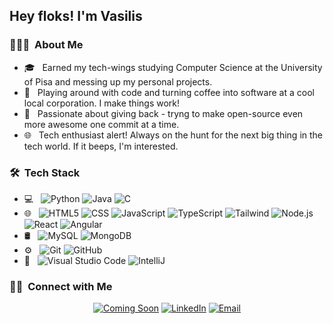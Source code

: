
<h2> Hey floks! I'm Vasilis</h2>

<h3> 👨🏻‍💻 &nbsp;About Me </h3>

- 🎓 &nbsp; Earned my tech-wings studying Computer Science at the University of Pisa and messing up my personal projects.
- 💼 &nbsp; Playing around with code and turning coffee into software at a cool local corporation. I make things work!
- 🌱 &nbsp; Passionate about giving back - tryng to make open-source even more awesome one commit at a time.
- 🌐 &nbsp; Tech enthusiast alert! Always on the hunt for the next big thing in the tech world. If it beeps, I'm interested.

<h3> 🛠 &nbsp;Tech Stack</h3>

- 💻 &nbsp;
  ![Python](https://img.shields.io/badge/-Python-333333?style=flat&logo=python)
  ![Java](https://img.shields.io/badge/-Java-333333?style=flat&logo=Java&logoColor=007396)
  ![C](https://img.shields.io/badge/-C-333333?style=flat&logo=C)
- 🌐 &nbsp;
  ![HTML5](https://img.shields.io/badge/-HTML5-333333?style=flat&logo=HTML5)
  ![CSS](https://img.shields.io/badge/-CSS-333333?style=flat&logo=CSS3&logoColor=1572B6)
  ![JavaScript](https://img.shields.io/badge/-JavaScript-333333?style=flat&logo=javascript)
  ![TypeScript](https://img.shields.io/badge/-TypeScript-333333?style=flat&logo=typescript)
  ![Tailwind](https://img.shields.io/badge/-Tailwind-333333?style=flat&logo=tailwind-css)
  ![Node.js](https://img.shields.io/badge/-Node.js-333333?style=flat&logo=node.js)
  ![React](https://img.shields.io/badge/-React-333333?style=flat&logo=react)
  ![Angular](https://img.shields.io/badge/-Angular-333333?style=flat&logo=angular)
- 🛢 &nbsp;
  ![MySQL](https://img.shields.io/badge/-MySQL-333333?style=flat&logo=mysql)
  ![MongoDB](https://img.shields.io/badge/-MongoDB-333333?style=flat&logo=mongodb)
- ⚙️ &nbsp;
  ![Git](https://img.shields.io/badge/-Git-333333?style=flat&logo=git)
  ![GitHub](https://img.shields.io/badge/-GitHub-333333?style=flat&logo=github)
- 🔧 &nbsp;
  ![Visual Studio Code](https://img.shields.io/badge/-Visual%20Studio%20Code-333333?style=flat&logo=visual-studio-code&logoColor=007ACC)
  ![IntelliJ](https://img.shields.io/badge/-IntelliJ-333333?style=flat&logo=intellij-idea)


<!--
<h3> 📊 &nbsp;Github Stats</h3>
<a href="https://github.com/vasilisTako">
  <img height="180em" src="https://github-readme-stats.vercel.app/api?username=vasilisTako&count_private=true&theme=buefy&show_icons=true" />
  <img height="180em" src="https://github-readme-stats.vercel.app/api/top-langs/?username=vasilisTako&count_private=true&theme=buefy&layout=compact" />
</a>
<br/>
-->
<h3> 🤝🏻 &nbsp;Connect with Me </h3>

<p align="center">
<a href="#"><img alt="Coming Soon" src="https://img.shields.io/badge/Website-www.websitehere.com-blue?style=flat-square&logo=google-chrome"></a>
<a href="https://www.linkedin.com/in/VasilisTako/"><img alt="LinkedIn" src="https://img.shields.io/badge/LinkedIn-Vasilis%20Tako-blue?style=flat-square&logo=linkedin"></a>
<a href="mailto:vasilis1999@hotmail.it"><img alt="Email" src="https://img.shields.io/badge/Email-vasilis1999@hotmail.it-blue?style=flat-square&logo=microsoft-outlook"></a>
</p>

<!--
**VasilisTako/VasilisTako** is a ✨ _special_ ✨ repository because its `README.md` (this file) appears on your GitHub profile.

Here are some ideas to get you started:

- 🔭 I’m currently working on ...
- 🌱 I’m currently learning ...
- 👯 I’m looking to collaborate on ...
- 🤔 I’m looking for help with ...
- 💬 Ask me about ...
- 📫 How to reach me: ...
- 😄 Pronouns: ...
- ⚡ Fun fact: ...
-->
